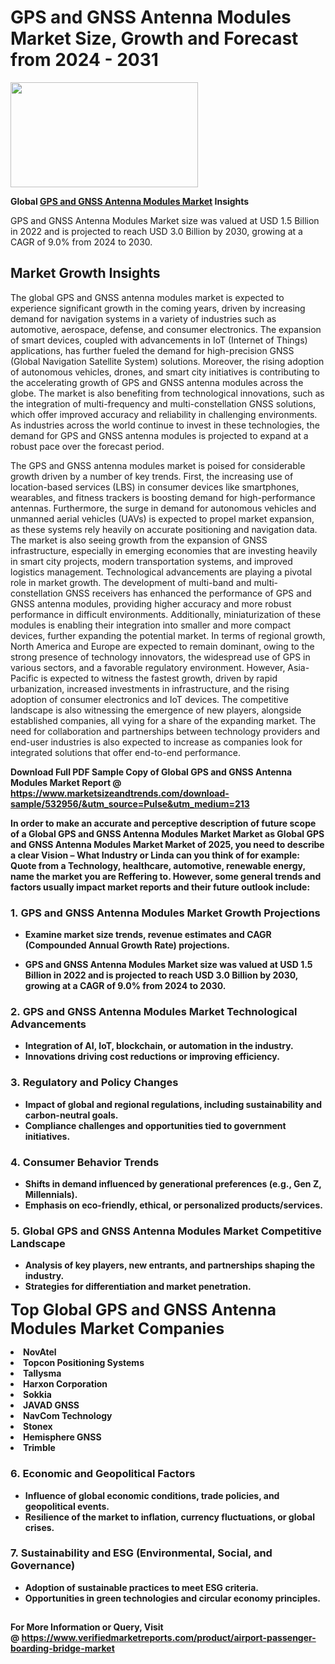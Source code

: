 <H1>GPS and GNSS Antenna Modules Market Size, Growth and Forecast from 2024 - 2031</H1><img class="aligncenter size-medium wp-image-584254" src="https://thirdeyenews.in/wp-content/uploads/2024/09/Global-Market-Research-300x168.jpeg" alt="" width="300" height="168" /><p><strong>Global&nbsp;<a href="https://www.marketsizeandtrends.com/download-sample/532956/&amp;utm_source=Pulse&amp;utm_medium=213">GPS and GNSS Antenna Modules Market</a> Insights</strong></p><p>GPS and GNSS Antenna Modules Market size was valued at USD 1.5 Billion in 2022 and is projected to reach USD 3.0 Billion by 2030, growing at a CAGR of 9.0% from 2024 to 2030.</p><p><h2>Market Growth Insights</h2> <p>The global GPS and GNSS antenna modules market is expected to experience significant growth in the coming years, driven by increasing demand for navigation systems in a variety of industries such as automotive, aerospace, defense, and consumer electronics. The expansion of smart devices, coupled with advancements in IoT (Internet of Things) applications, has further fueled the demand for high-precision GNSS (Global Navigation Satellite System) solutions. Moreover, the rising adoption of autonomous vehicles, drones, and smart city initiatives is contributing to the accelerating growth of GPS and GNSS antenna modules across the globe. The market is also benefiting from technological innovations, such as the integration of multi-frequency and multi-constellation GNSS solutions, which offer improved accuracy and reliability in challenging environments. As industries across the world continue to invest in these technologies, the demand for GPS and GNSS antenna modules is projected to expand at a robust pace over the forecast period.</p> <p><strong></strong></p> <p>The GPS and GNSS antenna modules market is poised for considerable growth driven by a number of key trends. First, the increasing use of location-based services (LBS) in consumer devices like smartphones, wearables, and fitness trackers is boosting demand for high-performance antennas. Furthermore, the surge in demand for autonomous vehicles and unmanned aerial vehicles (UAVs) is expected to propel market expansion, as these systems rely heavily on accurate positioning and navigation data. The market is also seeing growth from the expansion of GNSS infrastructure, especially in emerging economies that are investing heavily in smart city projects, modern transportation systems, and improved logistics management. Technological advancements are playing a pivotal role in market growth. The development of multi-band and multi-constellation GNSS receivers has enhanced the performance of GPS and GNSS antenna modules, providing higher accuracy and more robust performance in difficult environments. Additionally, miniaturization of these modules is enabling their integration into smaller and more compact devices, further expanding the potential market. In terms of regional growth, North America and Europe are expected to remain dominant, owing to the strong presence of technology innovators, the widespread use of GPS in various sectors, and a favorable regulatory environment. However, Asia-Pacific is expected to witness the fastest growth, driven by rapid urbanization, increased investments in infrastructure, and the rising adoption of consumer electronics and IoT devices. The competitive landscape is also witnessing the emergence of new players, alongside established companies, all vying for a share of the expanding market. The need for collaboration and partnerships between technology providers and end-user industries is also expected to increase as companies look for integrated solutions that offer end-to-end performance. <p><strong></p><p><span class=""><strong>Download Full PDF Sample Copy of Global GPS and GNSS Antenna Modules Market Report</strong> @ <a href="https://www.marketsizeandtrends.com/download-sample/532956/&amp;utm_source=Pulse&amp;utm_medium=213" target="_blank">https://www.marketsizeandtrends.com/download-sample/532956/&amp;utm_source=Pulse&amp;utm_medium=213</a></span></p><p>In order to make an accurate and perceptive description of future scope of a Global&nbsp;GPS and GNSS Antenna Modules Market Market as Global&nbsp;GPS and GNSS Antenna Modules Market Market of 2025, you need to describe a clear Vision &ndash; What Industry or Linda can you think of for example: Quote from a Technology, healthcare, automotive, renewable energy, name the market you are Reffering to. However, some general trends and factors usually impact market reports and their future outlook include:</p><h3>1.&nbsp;<strong>GPS and GNSS Antenna Modules Market Growth Projections</strong></h3><ul><li>Examine market size trends, revenue estimates and CAGR (Compounded Annual Growth Rate) projections.</li><li><p>GPS and GNSS Antenna Modules Market size was valued at USD 1.5 Billion in 2022 and is projected to reach USD 3.0 Billion by 2030, growing at a CAGR of 9.0% from 2024 to 2030.</p></li></ul><h3>2.&nbsp;<strong>GPS and GNSS Antenna Modules Market Technological Advancements</strong></h3><ul><li>Integration of AI, IoT, blockchain, or automation in the industry.</li><li>Innovations driving cost reductions or improving efficiency.</li></ul><h3>3.&nbsp;<strong>Regulatory and Policy Changes</strong></h3><ul><li>Impact of global and regional regulations, including sustainability and carbon-neutral goals.</li><li>Compliance challenges and opportunities tied to government initiatives.</li></ul><h3>4.&nbsp;<strong>Consumer Behavior Trends</strong></h3><ul><li>Shifts in demand influenced by generational preferences (e.g., Gen Z, Millennials).</li><li>Emphasis on eco-friendly, ethical, or personalized products/services.</li></ul><h3>5.&nbsp;<strong>Global GPS and GNSS Antenna Modules Market Competitive Landscape</strong></h3><ul><li>Analysis of key players, new entrants, and partnerships shaping the industry.</li><li>Strategies for differentiation and market penetration.</li></ul><p data-pm-slice="1 1 []"><span style="color: inherit; font-family: inherit; font-size: 25px;">Top Global GPS and GNSS Antenna Modules Market Companies</span></p><div class="" data-test-id=""><p><li>NovAtel</li><li> Topcon Positioning Systems</li><li> Tallysma</li><li> Harxon Corporation</li><li> Sokkia</li><li> JAVAD GNSS</li><li> NavCom Technology</li><li> Stonex</li><li> Hemisphere GNSS</li><li> Trimble</li></p></div><h3>6.&nbsp;<strong>Economic and Geopolitical Factors</strong></h3><ul><li>Influence of global economic conditions, trade policies, and geopolitical events.</li><li>Resilience of the market to inflation, currency fluctuations, or global crises.</li></ul><h3>7.&nbsp;<strong>Sustainability and ESG (Environmental, Social, and Governance)</strong></h3><ul><li>Adoption of sustainable practices to meet ESG criteria.</li><li>Opportunities in green technologies and circular economy principles.</li></ul><h2><strong style="font-size: 14px;">For More Information or Query, Visit @&nbsp;</strong><a style="background-color: #ffffff; font-size: 14px;" href="https://www.marketsizeandtrends.com/report/gps-and-gnss-antenna-modules-market/" target="_blank">https://www.verifiedmarketreports.com/product/airport-passenger-boarding-bridge-market</a></h2>

